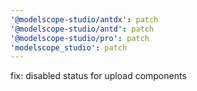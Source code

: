 ```yaml
---
'@modelscope-studio/antdx': patch
'@modelscope-studio/antd': patch
'@modelscope-studio/pro': patch
'modelscope_studio': patch
---
```


fix: disabled status for upload components
